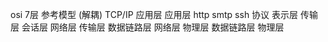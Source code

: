 osi 7层 参考模型 (解耦)      TCP/IP 
应用层                       应用层 http smtp ssh 协议
表示层                       传输层
会话层                       网络层
传输层                       数据链路层
网络层                       物理层
数据链路层
物理层